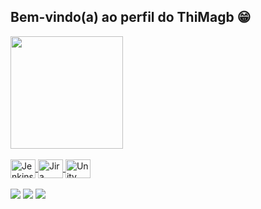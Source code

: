 ## Bem-vindo(a) ao perfil do ThiMagb 😁

 <div>
  <a href="https://github.com/thimagb">
  <img height="180em" src="https://github-readme-stats.vercel.app/api?username=thimagb&show_icons=true&theme=tokyonight&include_all_commits=true&count_private=true"/>
 
</div>
<div style="display: inline_block"><br>
  <img align="center" alt="Jenkins" height="30" width="40" src="https://cdn.jsdelivr.net/gh/devicons/devicon/icons/jenkins/jenkins-original.svg" >
  <img align="center" alt="Jira" height="30" width="40" src="https://cdn.jsdelivr.net/gh/devicons/devicon/icons/jira/jira-original.svg" >
  <img align="center" alt="Unity" height="30" width="40" src="https://cdn.jsdelivr.net/gh/devicons/devicon/icons/unity/unity-original.svg" />
</div>
 <br>
<div> 
  <a href="https://instagram.com/thimagb" target="_blank">
   <img src="https://img.shields.io/badge/-Instagram-%23E4405F?style=for-the-badge&logo=instagram&logoColor=white" target="_blank"></a>
  <a href="https://www.linkedin.com/in/thimagb" target="_blank">
   <img src="https://img.shields.io/badge/-LinkedIn-%230077B5?style=for-the-badge&logo=linkedin&logoColor=white" target="_blank"></a>
 <a href="https://www.magbstudios.com.br" target="_blank">
   <img src="https://img.shields.io/badge/-Magb_Studios-e84a43?style=for-the-badge&logo=M&logoColor=white" target="_blank"></a> 
</div>

